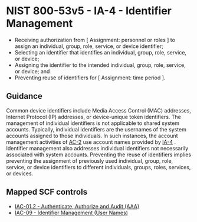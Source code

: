# NIST 800-53v5 - IA-4 - Identifier Management
- Receiving authorization from \[ Assignment: personnel or roles \] to assign an individual, group, role, service, or device identifier;
- Selecting an identifier that identifies an individual, group, role, service, or device;
- Assigning the identifier to the intended individual, group, role, service, or device; and
- Preventing reuse of identifiers for \[ Assignment: time period \].
## Guidance
Common device identifiers include Media Access Control (MAC) addresses, Internet Protocol (IP) addresses, or device-unique token identifiers. The management of individual identifiers is not applicable to shared system accounts. Typically, individual identifiers are the usernames of the system accounts assigned to those individuals. In such instances, the account management activities of [AC-2](#ac-2) use account names provided by [IA-4](#ia-4) . Identifier management also addresses individual identifiers not necessarily associated with system accounts. Preventing the reuse of identifiers implies preventing the assignment of previously used individual, group, role, service, or device identifiers to different individuals, groups, roles, services, or devices.
## Mapped SCF controls
- [IAC-01.2 - Authenticate, Authorize and Audit (AAA)](../scf/iac-012-authenticate,authorizeandaudit(aaa).md)
- [IAC-09 - Identifier Management (User Names)](../scf/iac-09-identifiermanagement(usernames).md)